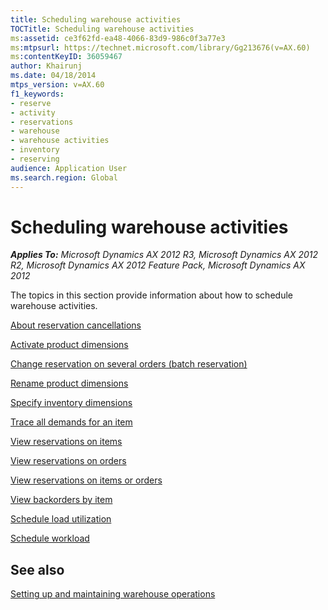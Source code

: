 ```yaml
---
title: Scheduling warehouse activities
TOCTitle: Scheduling warehouse activities
ms:assetid: ce3f62fd-ea48-4066-83d9-986c0f3a77e3
ms:mtpsurl: https://technet.microsoft.com/library/Gg213676(v=AX.60)
ms:contentKeyID: 36059467
author: Khairunj
ms.date: 04/18/2014
mtps_version: v=AX.60
f1_keywords:
- reserve
- activity
- reservations
- warehouse
- warehouse activities
- inventory
- reserving
audience: Application User
ms.search.region: Global
---
```


# Scheduling warehouse activities 


_**Applies To:** Microsoft Dynamics AX 2012 R3, Microsoft Dynamics AX 2012 R2, Microsoft Dynamics AX 2012 Feature Pack, Microsoft Dynamics AX 2012_

The topics in this section provide information about how to schedule warehouse activities.

[About reservation cancellations](about-reservation-cancellations.md)

[Activate product dimensions](activate-product-dimensions.md)

[Change reservation on several orders (batch reservation)](change-reservation-on-several-orders-batch-reservation.md)

[Rename product dimensions](rename-product-dimensions.md)

[Specify inventory dimensions](specify-inventory-dimensions.md)

[Trace all demands for an item](trace-all-demands-for-an-item.md)

[View reservations on items](view-reservations-on-items.md)

[View reservations on orders](view-reservations-on-orders.md)

[View reservations on items or orders](view-reservations-on-items-or-orders.md)

[View backorders by item](view-backorders-by-item.md)

[Schedule load utilization](schedule-load-utilization.md)

[Schedule workload](schedule-workload.md)

## See also

[Setting up and maintaining warehouse operations](setting-up-and-maintaining-warehouse-operations.md)

  


